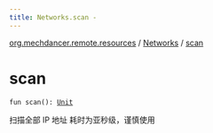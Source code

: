 ```yaml
---
title: Networks.scan - 
---
```


[org.mechdancer.remote.resources](../index.html) / [Networks](index.html) / [scan](./scan.html)

# scan

`fun scan(): `[`Unit`](https://kotlinlang.org/api/latest/jvm/stdlib/kotlin/-unit/index.html)

扫描全部 IP 地址
耗时为亚秒级，谨慎使用


